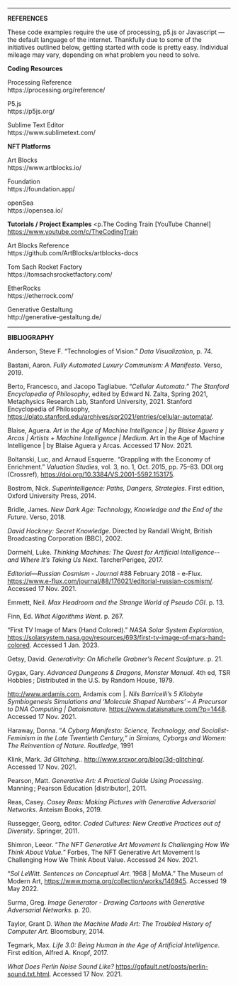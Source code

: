 ***
**REFERENCES**

These code examples require the use of processing, p5.js or Javascript — the default language of the internet. Thankfully due to some of the initiatives outlined below, getting started with code is pretty easy. Individual mileage may vary, depending on what problem you need to solve. 

**Coding Resources**

<p>Processing Reference<br>
https://processing.org/reference/</p>

<p>P5.js<br>
https://p5js.org/</p>

<p>Sublime Text Editor<br>
https://www.sublimetext.com/</p>


**NFT Platforms**
<p>Art Blocks<br>
https://www.artblocks.io/</pr>

<p>Foundation<br>
https://foundation.app/</pr>

<p>openSea<br>
https://opensea.io/</pr>


**Tutorials / Project Examples**
<p.The Coding Train [YouTube Channel]<br>
https://www.youtube.com/c/TheCodingTrain</p>

<p>Art Blocks Reference<br>
https://github.com/ArtBlocks/artblocks-docs</p>

<p>Tom Sach Rocket Factory<br>
https://tomsachsrocketfactory.com/</p>

<p>EtherRocks<br>
https://etherrock.com/</p>

<p>Generative Gestaltung<br>
http://generative-gestaltung.de/</p>

***
**BIBLIOGRAPHY**

Anderson, Steve F. “Technologies of Vision.” *Data Visualization*, p. 74.

Bastani, Aaron. *Fully Automated Luxury Communism: A Manifesto*. Verso, 2019.

Berto, Francesco, and Jacopo Tagliabue. “*Cellular Automata.” The Stanford Encyclopedia of Philosophy*, edited by Edward N. Zalta, Spring 2021, Metaphysics Research Lab, Stanford University, 2021. Stanford Encyclopedia of Philosophy, https://plato.stanford.edu/archives/spr2021/entries/cellular-automata/.

Blaise, Aguera. *Art in the Age of Machine Intelligence | by Blaise Aguera y Arcas | Artists + Machine Intelligence | Medium*. Art in the Age of Machine Intelligence | by Blaise Aguera y Arcas. Accessed 17 Nov. 2021.

Boltanski, Luc, and Arnaud Esquerre. “Grappling with the Economy of Enrichment.” *Valuation Studies*, vol. 3, no. 1, Oct. 2015, pp. 75–83. DOI.org (Crossref), https://doi.org/10.3384/VS.2001-5592.153175.

Bostrom, Nick. *Superintelligence: Paths, Dangers, Strategies*. First edition, Oxford University Press, 2014.

Bridle, James. *New Dark Age: Technology, Knowledge and the End of the Future*. Verso, 2018.

*David Hockney: Secret Knowledge*. Directed by Randall Wright, British Broadcasting Corporation (BBC), 2002.

Dormehl, Luke. *Thinking Machines: The Quest for Artificial Intelligence--and Where It’s Taking Us Next*. TarcherPerigee, 2017.

*Editorial—Russian Cosmism - Journal* #88 February 2018 - e-Flux. https://www.e-flux.com/journal/88/176021/editorial-russian-cosmism/. Accessed 17 Nov. 2021.

Emmett, Neil. *Max Headroom and the Strange World of Pseudo CGI*. p. 13.

Finn, Ed. *What Algorithms Want*. p. 267.

“First TV Image of Mars (Hand Colored).” *NASA Solar System Exploration*, https://solarsystem.nasa.gov/resources/693/first-tv-image-of-mars-hand-colored. Accessed 1 Jan. 2023.

Getsy, David. *Generativity: On Michelle Grabner’s Recent Sculpture*. p. 21.

Gygax, Gary. *Advanced Dungeons & Dragons, Monster Manual*. 4th ed, TSR Hobbies ; Distributed in the U.S. by Random House, 1979.

http://www.ardamis.com, Ardamis com |. *Nils Barricelli’s 5 Kilobyte Symbiogenesis Simulations and ‘Molecule Shaped Numbers’ – A Precursor to DNA Computing | Dataisnature*. https://www.dataisnature.com/?p=1448. Accessed 17 Nov. 2021.

Haraway, Donna. “*A Cyborg Manifesto: Science, Technology, and Socialist-Feminism in the Late Twentieth Century,” in Simians, Cyborgs and Women: The Reinvention of Nature. Routledge*, 1991

Klink, Mark. *3d Glitching*.. http://www.srcxor.org/blog/3d-glitching/. Accessed 17 Nov. 2021.

Pearson, Matt. *Generative Art: A Practical Guide Using Processing*. Manning ; Pearson Education [distributor], 2011.

Reas, Casey. *Casey Reas: Making Pictures with Generative Adversarial Networks*. Anteism Books, 2019.

Russegger, Georg, editor. *Coded Cultures: New Creative Practices out of Diversity*. Springer, 2011.

Shimron, Leeor. “*The NFT Generative Art Movement Is Challenging How We Think About Value.*” Forbes, The NFT Generative Art Movement Is Challenging How We Think About Value. Accessed 24 Nov. 2021.

“*Sol LeWitt. Sentences on Conceptual Art*. 1968 | MoMA.” The Museum of Modern Art, https://www.moma.org/collection/works/146945. Accessed 19 May 2022.

Surma, Greg. *Image Generator - Drawing Cartoons with Generative Adversarial Networks*. p. 20.

Taylor, Grant D. *When the Machine Made Art: The Troubled History of Computer Art*. Bloomsbury, 2014.

Tegmark, Max. *Life 3.0: Being Human in the Age of Artificial Intelligence*. First edition, Alfred A. Knopf, 2017.

*What Does Perlin Noise Sound Like?* https://gpfault.net/posts/perlin-sound.txt.html. Accessed 17 Nov. 2021.
